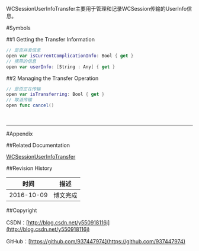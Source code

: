 WCSessionUserInfoTransfer主要用于管理和记录WCSession传输的UserInfo信息。

#Symbols

##1 Getting the Transfer Information

```swift
// 是否并发信息
open var isCurrentComplicationInfo: Bool { get }
// 携带的信息
open var userInfo: [String : Any] { get }
```

##2 Managing the Transfer Operation

```swift
// 是否正在传输
open var isTransferring: Bool { get }
// 取消传输
open func cancel()
```

&#160;

----------

#Appendix

##Related Documentation

[WCSessionUserInfoTransfer](https://developer.apple.com/reference/watchconnectivity/wcsessionuserinfotransfer)

##Revision History

| 时间 | 描述 |
| ---- | ---- |
| 2016-10-09 | 博文完成 |

##Copyright

CSDN：[http://blog.csdn.net/y550918116j](http://blog.csdn.net/y550918116j)

GitHub：[https://github.com/937447974](https://github.com/937447974)